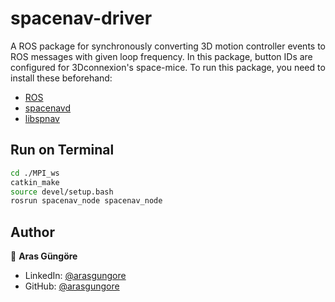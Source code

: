 # spacenav-driver

A ROS package for synchronously converting 3D motion controller events to ROS messages with given loop frequency. In this package, button IDs are configured for 3Dconnexion's space-mice. To run this package, you need to install these beforehand:
- [ROS](http://wiki.ros.org/ROS/Installation)
- [spacenavd](https://github.com/FreeSpacenav/spacenavd)
- [libspnav](https://github.com/FreeSpacenav/libspnav)



## Run on Terminal

```sh
cd ./MPI_ws
catkin_make
source devel/setup.bash
rosrun spacenav_node spacenav_node
```



## Author

👤 **Aras Güngöre**

* LinkedIn: [@arasgungore](https://www.linkedin.com/in/arasgungore)
* GitHub: [@arasgungore](https://github.com/arasgungore)
